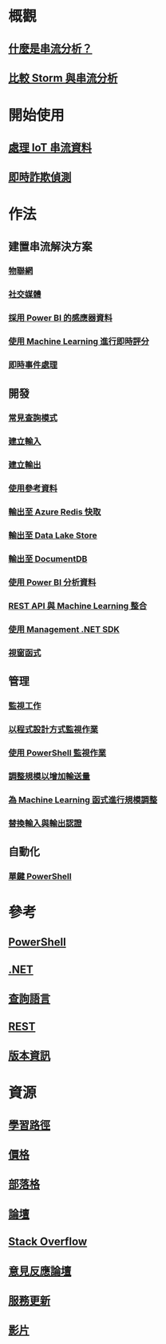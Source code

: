 # 概觀
## [什麼是串流分析？](stream-analytics-introduction.md)
## [比較 Storm 與串流分析](stream-analytics-comparison-storm.md)

# 開始使用
## [處理 IoT 串流資料](stream-analytics-get-started-with-azure-stream-analytics-to-process-data-from-iot-devices.md)
## [即時詐欺偵測](stream-analytics-real-time-fraud-detection.md)

# 作法

## 建置串流解決方案
### [物聯網](stream-analytics-build-an-iot-solution-using-stream-analytics.md)
### [社交媒體](stream-analytics-twitter-sentiment-analysis-trends.md)
### [採用 Power BI 的感應器資料](https://gallery.cortanaanalytics.com/Tutorial/Sensor-Data-Analytics-with-ASA-and-Power-BI-2?fromlegacydomain=1)
### [使用 Machine Learning 進行即時評分](stream-analytics-machine-learning-integration-tutorial.md)
### [即時事件處理](stream-analytics-real-time-event-processing-reference-architecture.md)

## 開發
### [常見查詢模式](stream-analytics-stream-analytics-query-patterns.md)
### [建立輸入](stream-analytics-define-inputs.md)
### [建立輸出](stream-analytics-define-outputs.md)
### [使用參考資料](stream-analytics-use-reference-data.md)
### [輸出至 Azure Redis 快取](stream-analytics-functions-redis.md)
### [輸出至 Data Lake Store](stream-analytics-data-lake-output.md)
### [輸出至 DocumentDB](stream-analytics-documentdb-output.md)
### [使用 Power BI 分析資料](stream-analytics-power-bi-dashboard.md)
### [REST API 與 Machine Learning 整合](stream-analytics-how-to-configure-azure-machine-learning-endpoints-in-stream-analytics.md)
### [使用 Management .NET SDK](stream-analytics-dotnet-management-sdk.md)
### [視窗函式](stream-analytics-window-functions.md)

## 管理
### [監視工作](stream-analytics-monitoring.md)
### [以程式設計方式監視作業](stream-analytics-monitor-jobs.md)
### [使用 PowerShell 監視作業](stream-analytics-monitor-and-manage-jobs-use-powershell.md)
### [調整規模以增加輸送量](stream-analytics-scale-jobs.md)
### [為 Machine Learning 函式進行規模調整](stream-analytics-scale-with-machine-learning-functions.md)
### [替換輸入與輸出認證](stream-analytics-login-credentials-inputs-outputs.md)

## 自動化
### [單鍵 PowerShell](https://github.com/Azure/azure-stream-analytics/tree/master/Samples/ASAOneClick)

# 參考
## [PowerShell](/powershell/azureps-cmdlets-docs)
## [.NET](/dotnet/api/)
## [查詢語言](https://msdn.microsoft.com/library/azure/dn834998)
## [REST](/rest/api/streamanalytics/)
## [版本資訊](stream-analytics-release-notes.md)

# 資源
## [學習路徑](https://azure.microsoft.com/documentation/learning-paths/stream-analytics/)
## [價格](https://azure.microsoft.com/pricing/details/stream-analytics/)
## [部落格](http://blogs.msdn.com/b/streamanalytics/)
## [論壇](https://social.msdn.microsoft.com/Forums/home?forum=AzureStreamAnalytics)
## [Stack Overflow](http://stackoverflow.com/questions/tagged/azure-stream-analytics)
## [意見反應論壇](http://feedback.azure.com/forums/270577-azure-stream-analytics)
## [服務更新](https://azure.microsoft.com/updates/?product=stream-analytics)
## [影片](https://azure.microsoft.com/documentation/videos/index/?services=stream-analytics)


<!--HONumber=Nov16_HO4-->



